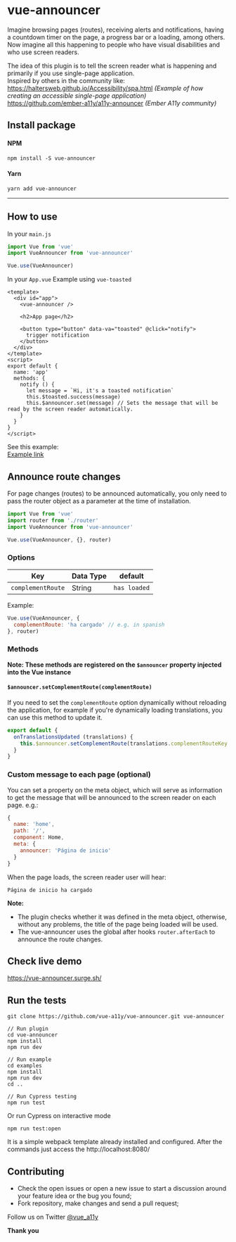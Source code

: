 # vue-announcer

Imagine browsing pages (routes), receiving alerts and notifications, having a countdown timer on the page, a progress bar or a loading, among others. Now imagine all this happening to people who have visual disabilities and who use screen readers.

The idea of this plugin is to tell the screen reader what is happening and primarily if you use single-page application.  
Inspired by others in the community like:  
https://haltersweb.github.io/Accessibility/spa.html *(Example of how creating an accessible single-page application)*  
https://github.com/ember-a11y/a11y-announcer *(Ember A11y community)*  


## Install package
#### NPM
```shell
npm install -S vue-announcer
```

#### Yarn
```shell
yarn add vue-announcer
```
---

## How to use
In your `main.js`
```javascript
import Vue from 'vue'
import VueAnnouncer from 'vue-announcer'

Vue.use(VueAnnouncer)
```

In your `App.vue`
Example using `vue-toasted`
```vue
<template>
  <div id="app">
    <vue-announcer />

    <h2>App page</h2>
    
    <button type="button" data-va="toasted" @click="notify">
      trigger notification
    </button>
  </div>
</template>
<script>
export default {
  name: 'app'
  methods: {
    notify () {
      let message = `Hi, it's a toasted notification`
      this.$toasted.success(message)
      this.$announcer.set(message) // Sets the message that will be read by the screen reader automatically.
    }
  }
}
</script>
```
See this example:   
[Example link](https://github.com/vue-a11y/vue-announcer/blob/master/example/src/pages/About.vue)

## Announce route changes
For page changes (routes) to be announced automatically, you only need to pass the router object as a parameter at the time of installation.

```javascript
import Vue from 'vue'
import router from './router'
import VueAnnouncer from 'vue-announcer'

Vue.use(VueAnnouncer, {}, router) 
```

### Options
Key                | Data Type  | default      |
------------------ | ---------- | ------------ |
`complementRoute`  | String     | `has loaded` |


Example:
```javascript
Vue.use(VueAnnouncer, {
  complementRoute: 'ha cargado' // e.g. in spanish
}, router) 
```

### Methods
**Note: These methods are registered on the `$announcer` property injected into the Vue instance**

#### `$announcer.setComplementRoute(complementRoute)`

If you need to set the `complementRoute` option dynamically without reloading the application, for example if you're
dynamically loading translations, you can use this method to update it.

```javascript
export default {
  onTranslationsUpdated (translations) {
    this.$announcer.setComplementRoute(translations.complementRouteKey /* = 'ha cargado' */)
  }
}
```

### Custom message to each page (optional)
You can set a property on the meta object, which will serve as information to get the message that will be announced to the screen reader on each page. e.g.:
```javascript
{
  name: 'home',
  path: '/',
  component: Home,
  meta: {
    announcer: 'Página de inicio'
  }
}
```

When the page loads, the screen reader user will hear:
```shell
Página de inicio ha cargado
```



**Note:**
- The plugin checks whether it was defined in the meta object, otherwise, without any problems, the title of the page being loaded will be used.
- The vue-announcer uses the global after hooks `router.afterEach` to announce the route changes.

## Check live demo
https://vue-announcer.surge.sh/

## Run the tests
```shell
git clone https://github.com/vue-a11y/vue-announcer.git vue-announcer

// Run plugin
cd vue-announcer
npm install
npm run dev

// Run example
cd examples
npm install
npm run dev
cd ..

// Run Cypress testing
npm run test
```

Or run Cypress on interactive mode
```shell
npm run test:open
```

It is a simple webpack template already installed and configured.
After the commands just access the http://localhost:8080/


## Contributing
- Check the open issues or open a new issue to start a discussion around your feature idea or the bug you found;
- Fork repository, make changes and send a pull request;

Follow us on Twitter [@vue_a11y](https://twitter.com/vue_a11y)

**Thank you**

